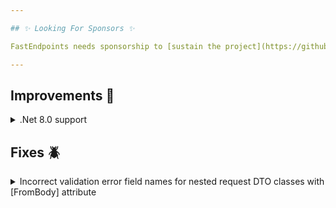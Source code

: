 ```yaml
---

## ✨ Looking For Sponsors ✨

FastEndpoints needs sponsorship to [sustain the project](https://github.com/FastEndpoints/FastEndpoints/issues/449). Please help out if you can.

---
```


[//]: # (<details><summary>title text</summary></details>)

[//]: # (## New 🎉)

## Improvements 🚀

<details><summary>.Net 8.0 support</summary>

</details>

## Fixes 🪲

<details><summary>Incorrect validation error field names for nested request DTO classes with [FromBody] attribute</summary>

ref: https://discord.com/channels/933662816458645504/1168177198415482972

</details>

[//]: # (## Minor Breaking Change ⚠️)